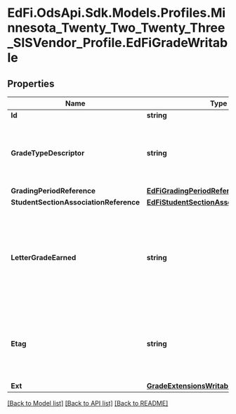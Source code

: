 # EdFi.OdsApi.Sdk.Models.Profiles.Minnesota_Twenty_Two_Twenty_Three_SISVendor_Profile.EdFiGradeWritable
## Properties

Name | Type | Description | Notes
------------ | ------------- | ------------- | -------------
**Id** | **string** |  | [optional] 
**GradeTypeDescriptor** | **string** | The type of grade reported (e.g., Exam, Final, Grading Period). | 
**GradingPeriodReference** | [**EdFiGradingPeriodReference**](EdFiGradingPeriodReference.md) |  | 
**StudentSectionAssociationReference** | [**EdFiStudentSectionAssociationReference**](EdFiStudentSectionAssociationReference.md) |  | 
**LetterGradeEarned** | **string** | A final or interim (grading period) indicator of student performance in a class as submitted by the instructor. | [optional] 
**Etag** | **string** | A unique system-generated value that identifies the version of the resource. | [optional] 
**Ext** | [**GradeExtensionsWritable**](GradeExtensionsWritable.md) |  | [optional] 

[[Back to Model list]](../README.md#documentation-for-models) [[Back to API list]](../README.md#documentation-for-api-endpoints) [[Back to README]](../README.md)

